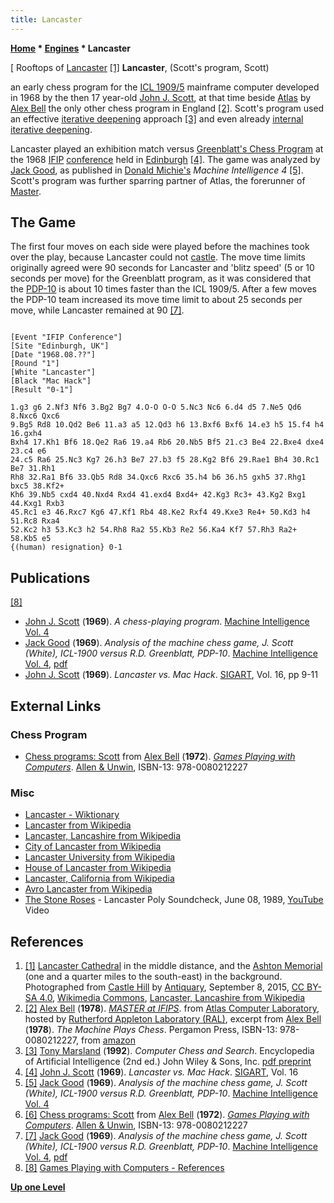 ```yaml
---
title: Lancaster
---
```

**[Home](Home "Home") \* [Engines](Engines "Engines") \* Lancaster**



[ Rooftops of [Lancaster](https://en.wikipedia.org/wiki/Lancaster,_Lancashire) <a id="cite-note-1" href="#cite-ref-1">[1]</a>
**Lancaster**, (Scott's program, Scott)  

an early chess program for the [ICL 1909/5](index.php?title=ICL_1900&action=edit&redlink=1 "ICL 1900 (page does not exist)") mainframe computer developed in 1968 by the then 17 year-old [John J. Scott](John_J._Scott "John J. Scott"), at that time beside [Atlas](Atlas "Atlas") by [Alex Bell](Alex_Bell "Alex Bell") the only other chess program in England <a id="cite-note-2" href="#cite-ref-2">[2]</a>. Scott's program used an effective [iterative deepening](Iterative_Deepening "Iterative Deepening") approach <a id="cite-note-3" href="#cite-ref-3">[3]</a> and even already [internal iterative deepening](Internal_Iterative_Deepening "Internal Iterative Deepening").


Lancaster played an exhibition match versus [Greenblatt's Chess Program](Mac_Hack "Mac Hack") at the 1968 [IFIP](IFIP "IFIP") [conference](Conferences#IFIP4 "Conferences") held in [Edinburgh](https://en.wikipedia.org/wiki/Edinburgh) <a id="cite-note-4" href="#cite-ref-4">[4]</a>. The game was analyzed by [Jack Good](Jack_Good "Jack Good"), as published in [Donald Michie's](Donald_Michie "Donald Michie") *Machine Intelligence 4* <a id="cite-note-5" href="#cite-ref-5">[5]</a>. Scott's program was further sparring partner of Atlas, the forerunner of [Master](Master "Master"). 



## The Game


The first four moves on each side were played before the machines took over the play, because Lancaster could not [castle](Castling "Castling"). The move time limits originally agreed were 90 seconds for Lancaster and 'blitz speed' (5 or 10 seconds per move) for the Greenblatt program, as it was considered that the [PDP-10](PDP-10 "PDP-10") is about 10 times faster than the ICL 1909/5. After a few moves the PDP-10 team increased its move time limit to about 25 seconds per move, while Lancaster remained at 90 <a id="cite-note-7" href="#cite-ref-7">[7]</a>.




```

[Event "IFIP Conference"]
[Site "Edinburgh, UK"]
[Date "1968.08.??"]
[Round "1"]
[White "Lancaster"]
[Black "Mac Hack"]
[Result "0-1"]

1.g3 g6 2.Nf3 Nf6 3.Bg2 Bg7 4.O-O O-O 5.Nc3 Nc6 6.d4 d5 7.Ne5 Qd6 8.Nxc6 Qxc6
9.Bg5 Rd8 10.Qd2 Be6 11.a3 a5 12.Qd3 h6 13.Bxf6 Bxf6 14.e3 h5 15.f4 h4 16.gxh4 
Bxh4 17.Kh1 Bf6 18.Qe2 Ra6 19.a4 Rb6 20.Nb5 Bf5 21.c3 Be4 22.Bxe4 dxe4 23.c4 e6 
24.c5 Ra6 25.Nc3 Kg7 26.h3 Be7 27.b3 f5 28.Kg2 Bf6 29.Rae1 Bh4 30.Rc1 Be7 31.Rh1 
Rh8 32.Ra1 Bf6 33.Qb5 Rd8 34.Qxc6 Rxc6 35.h4 b6 36.h5 gxh5 37.Rhg1 bxc5 38.Kf2+ 
Kh6 39.Nb5 cxd4 40.Nxd4 Rxd4 41.exd4 Bxd4+ 42.Kg3 Rc3+ 43.Kg2 Bxg1 44.Kxg1 Rxb3 
45.Rc1 e3 46.Rxc7 Kg6 47.Kf1 Rb4 48.Ke2 Rxf4 49.Kxe3 Re4+ 50.Kd3 h4 51.Rc8 Rxa4 
52.Kc2 h3 53.Kc3 h2 54.Rh8 Ra2 55.Kb3 Re2 56.Ka4 Kf7 57.Rh3 Ra2+ 58.Kb5 e5 
{(human) resignation} 0-1

```

## Publications


<a id="cite-note-8" href="#cite-ref-8">[8]</a>



* [John J. Scott](John_J._Scott "John J. Scott") (**1969**). *A chess-playing program*. [Machine Intelligence Vol. 4](http://www.doc.ic.ac.uk/~shm/MI/mi4.html)
* [Jack Good](Jack_Good "Jack Good") (**1969**). *Analysis of the machine chess game, J. Scott (White), ICL-1900 versus R.D. Greenblatt, PDP-10*. [Machine Intelligence Vol. 4](http://www.doc.ic.ac.uk/~shm/MI/mi4.html), [pdf](http://aitopics.org/sites/default/files/classic/Machine%20Intelligence%204/MI4-Ch14-Good.pdf)
* [John J. Scott](John_J._Scott "John J. Scott") (**1969**). *Lancaster vs. Mac Hack*. [SIGART](ACM#SIG "ACM"), Vol. 16, pp 9-11


## External Links


### Chess Program


* [Chess programs: Scott](http://www.chilton-computing.org.uk/acl/literature/books/gamesplaying/p005.htm#index22) from [Alex Bell](Alex_Bell "Alex Bell") (**1972**). *[Games Playing with Computers](http://www.chilton-computing.org.uk/acl/literature/books/gamesplaying/overview.htm)*. [Allen & Unwin](https://en.wikipedia.org/wiki/Allen_%26_Unwin), ISBN-13: 978-0080212227


### Misc


* [Lancaster - Wiktionary](https://en.wiktionary.org/wiki/Lancaster)
* [Lancaster from Wikipedia](https://en.wikipedia.org/wiki/Lancaster)
* [Lancaster, Lancashire from Wikipedia](https://en.wikipedia.org/wiki/Lancaster,_Lancashire)
* [City of Lancaster from Wikipedia](https://en.wikipedia.org/wiki/City_of_Lancaster)
* [Lancaster University from Wikipedia](https://en.wikipedia.org/wiki/Lancaster_University)
* [House of Lancaster from Wikipedia](https://en.wikipedia.org/wiki/House_of_Lancaster)
* [Lancaster, California from Wikipedia](https://en.wikipedia.org/wiki/Lancaster,_California)
* [Avro Lancaster from Wikipedia](https://en.wikipedia.org/wiki/Avro_Lancaster)
* [The Stone Roses](https://en.wikipedia.org/wiki/The_Stone_Roses) - Lancaster Poly Soundcheck, June 08, 1989, [YouTube](https://en.wikipedia.org/wiki/YouTube) Video


 
## References


1. <a id="cite-ref-1" href="#cite-note-1">[1]</a> [Lancaster Cathedral](https://en.wikipedia.org/wiki/Lancaster_Cathedral) in the middle distance, and the [Ashton Memorial](https://en.wikipedia.org/wiki/Ashton_Memorial) (one and a quarter miles to the south-east) in the background. Photographed from [Castle Hill](https://en.wikipedia.org/wiki/Judges%27_Lodgings,_Lancaster) by [Antiquary](https://commons.wikimedia.org/wiki/User:Antiquary), September 8, 2015, [CC BY-SA 4.0](https://creativecommons.org/licenses/by-sa/4.0/deed.en), [Wikimedia Commons](https://en.wikipedia.org/wiki/Wikimedia_Commons), [Lancaster, Lancashire from Wikipedia](https://en.wikipedia.org/wiki/Lancaster,_Lancashire)
2. <a id="cite-ref-2" href="#cite-note-2">[2]</a> [Alex Bell](Alex_Bell "Alex Bell") (**1978**). *[MASTER at IFIPS](http://www.chilton-computing.org.uk/acl/applications/cocoa/p008.htm)*. from [Atlas Computer Laboratory](Atlas_Computer_Laboratory "Atlas Computer Laboratory"), hosted by [Rutherford Appleton Laboratory (RAL)](https://en.wikipedia.org/wiki/Rutherford_Appleton_Laboratory), excerpt from [Alex Bell](Alex_Bell "Alex Bell") (**1978**). *The Machine Plays Chess*. Pergamon Press, ISBN-13: 978-0080212227, from [amazon](http://www.amazon.com/Machine-Plays-Chess-Pergamon/dp/0080212220)
3. <a id="cite-ref-3" href="#cite-note-3">[3]</a> [Tony Marsland](Tony_Marsland "Tony Marsland") (**1992**). *Computer Chess and Search*. Encyclopedia of Artificial Intelligence (2nd ed.) John Wiley & Sons, Inc. [pdf preprint](http://webdocs.cs.ualberta.ca/~tony/RecentPapers/Marsland-CCandSearch-1991.pdf)
4. <a id="cite-ref-4" href="#cite-note-4">[4]</a> [John J. Scott](John_J._Scott "John J. Scott") (**1969**). *Lancaster vs. Mac Hack*. [SIGART](ACM#SIG "ACM"), Vol. 16
5. <a id="cite-ref-5" href="#cite-note-5">[5]</a> [Jack Good](Jack_Good "Jack Good") (**1969**). *Analysis of the machine chess game, J. Scott (White), ICL-1900 versus R.D. Greenblatt, PDP-10*. [Machine Intelligence Vol. 4](http://www.doc.ic.ac.uk/~shm/MI/mi4.html)
6. <a id="cite-ref-6" href="#cite-note-6">[6]</a> [Chess programs: Scott](http://www.chilton-computing.org.uk/acl/literature/books/gamesplaying/p005.htm#index22) from [Alex Bell](Alex_Bell "Alex Bell") (**1972**). *[Games Playing with Computers](http://www.chilton-computing.org.uk/acl/literature/books/gamesplaying/overview.htm)*. [Allen & Unwin](https://en.wikipedia.org/wiki/Allen_%26_Unwin), ISBN-13: 978-0080212227
7. <a id="cite-ref-7" href="#cite-note-7">[7]</a> [Jack Good](Jack_Good "Jack Good") (**1969**). *Analysis of the machine chess game, J. Scott (White), ICL-1900 versus R.D. Greenblatt, PDP-10*. [Machine Intelligence Vol. 4](http://www.doc.ic.ac.uk/~shm/MI/mi4.html), [pdf](http://aitopics.org/sites/default/files/classic/Machine%20Intelligence%204/MI4-Ch14-Good.pdf)
8. <a id="cite-ref-8" href="#cite-note-8">[8]</a> [Games Playing with Computers - References](http://www.chilton-computing.org.uk/acl/literature/books/gamesplaying/references.htm)

**[Up one Level](Engines "Engines")**







 
